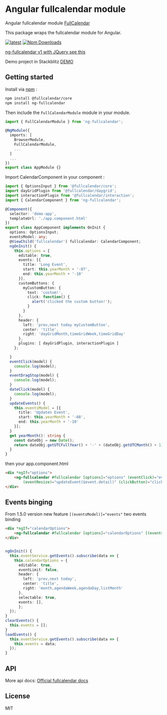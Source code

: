 # Angular fullcalendar module
Angular fullcalendar module [FullCalendar](https://fullcalendar.io) 

This package wraps the fullcalendar module for Angular.

[![latest](https://img.shields.io/npm/v/ng-fullcalendar/latest.svg)](http://www.npmjs.com/package/ng-fullcalendar) 
[![Npm Downloads](https://img.shields.io/npm/dt/ng-fullcalendar.svg?maxAge=2592000)](https://www.npmjs.com/package/ng-fullcalendar)

[ng-fullcalendar v1 with JQuery see this](https://github.com/ng-fullcalendar/ng-fullcalendar/tree/v1)

Demo project in Stackblitz [DEMO](https://stackblitz.com/edit/ng-fullcalendar2-demo)


## Getting started

Install via [npm](http://npmjs.com) :

```bash
npm install @fullcalendar/core
npm install ng-fullcalendar
```

Then include the `FullCalendarModule` module in your module.

```typescript
import { FullCalendarModule } from 'ng-fullcalendar';

@NgModule({
  imports: [
    BrowserModule,
    FullCalendarModule,
    ...
  ]
  ...
})
export class AppModule {}
```



Import CalendarComponent in your component :

```typescript
import { OptionsInput } from '@fullcalendar/core';
import dayGridPlugin from '@fullcalendar/daygrid';
import interactionPlugin from '@fullcalendar/interaction';
import { CalendarComponent } from 'ng-fullcalendar';

@Component({
  selector: 'demo-app',
  templateUrl: './app.component.html'
})
export class AppComponent implements OnInit {
  options: OptionsInput;
  eventsModel: any;
  @ViewChild('fullcalendar') fullcalendar: CalendarComponent;
  ngOnInit() {
    this.options = {
      editable: true,
      events: [{
        title: 'Long Event',
        start: this.yearMonth + '-07',
        end: this.yearMonth + '-10'
      }],
      customButtons: {
        myCustomButton: {
          text: 'custom!',
          click: function() {
            alert('clicked the custom button!');
          }
        }
      },
      header: {
        left: 'prev,next today myCustomButton',
        center: 'title',
        right: 'dayGridMonth,timeGridWeek,timeGridDay'
      },
      plugins: [ dayGridPlugin, interactionPlugin ]
    };

  }
  eventClick(model) {
    console.log(model);
  }
  eventDragStop(model) {
    console.log(model);
  }
  dateClick(model) {
    console.log(model);
  }
  updateEvents() {
    this.eventsModel = [{
      title: 'Updaten Event',
      start: this.yearMonth + '-08',
      end: this.yearMonth + '-10'
    }];
  }
  get yearMonth(): string {
    const dateObj = new Date();
    return dateObj.getUTCFullYear() + '-' + (dateObj.getUTCMonth() + 1);
  }
}
```
then your app.component.html

```html
<div *ngIf="options">
    <ng-fullcalendar #fullcalendar [options]="options" (eventClick)="eventClick($event.detail)" (eventDrop)="updateEvent($event.detail)"
        (eventResize)="updateEvent($event.detail)" (clickButton)="clickButton($event.detail)"></ng-fullcalendar>
</div>
```

## Events binging

From 1.5.0 version new feature `[(eventsModel)]="events"` two events binding

```html
<div *ngIf="calendarOptions">
    <ng-fullcalendar #fullcalendar [options]="calendarOptions" [(eventsModel)]="events"></ng-fullcalendar>
</div>
```

```ts

ngOnInit() {
  this.eventService.getEvents().subscribe(data => {
    this.calendarOptions = {
      editable: true,
      eventLimit: false,
      header: {
        left: 'prev,next today',
        center: 'title',
        right: 'month,agendaWeek,agendaDay,listMonth'
      },
      selectable: true,
      events: [],
      };
  });
}
clearEvents() {
  this.events = [];
}
loadEvents() {
  this.eventService.getEvents().subscribe(data => {
    this.events = data;
  });
}

```

## API

More api docs: [Official fullcalendar docs](https://fullcalendar.io/docs/)


## License

MIT
